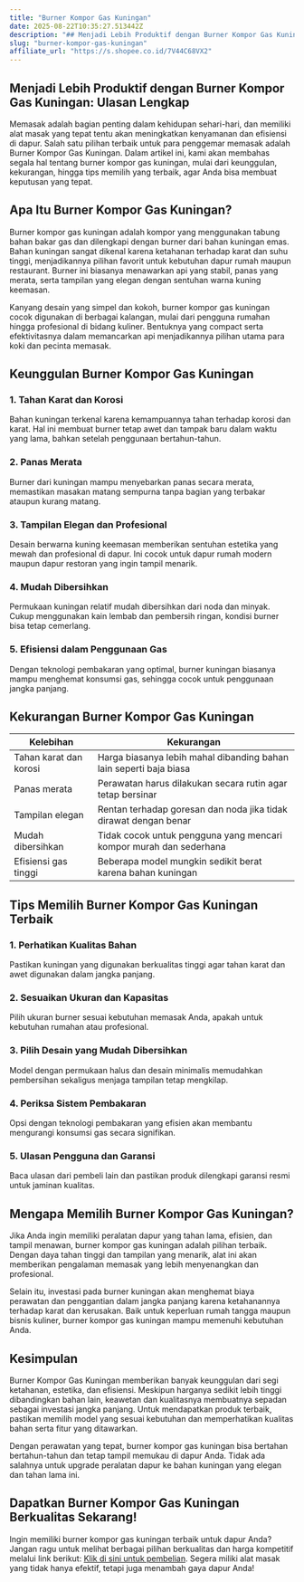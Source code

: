 ```yaml
---
title: "Burner Kompor Gas Kuningan"
date: 2025-08-22T10:35:27.513442Z
description: "## Menjadi Lebih Produktif dengan Burner Kompor Gas Kuningan: Ulasan Lengkap..."
slug: "burner-kompor-gas-kuningan"
affiliate_url: "https://s.shopee.co.id/7V44C68VX2"
---
```

## Menjadi Lebih Produktif dengan Burner Kompor Gas Kuningan: Ulasan Lengkap

Memasak adalah bagian penting dalam kehidupan sehari-hari, dan memiliki alat masak yang tepat tentu akan meningkatkan kenyamanan dan efisiensi di dapur. Salah satu pilihan terbaik untuk para penggemar memasak adalah Burner Kompor Gas Kuningan. Dalam artikel ini, kami akan membahas segala hal tentang burner kompor gas kuningan, mulai dari keunggulan, kekurangan, hingga tips memilih yang terbaik, agar Anda bisa membuat keputusan yang tepat.

## Apa Itu Burner Kompor Gas Kuningan?

Burner kompor gas kuningan adalah kompor yang menggunakan tabung bahan bakar gas dan dilengkapi dengan burner dari bahan kuningan emas. Bahan kuningan sangat dikenal karena ketahanan terhadap karat dan suhu tinggi, menjadikannya pilihan favorit untuk kebutuhan dapur rumah maupun restaurant. Burner ini biasanya menawarkan api yang stabil, panas yang merata, serta tampilan yang elegan dengan sentuhan warna kuning keemasan.

Kanyang desain yang simpel dan kokoh, burner kompor gas kuningan cocok digunakan di berbagai kalangan, mulai dari pengguna rumahan hingga profesional di bidang kuliner. Bentuknya yang compact serta efektivitasnya dalam memancarkan api menjadikannya pilihan utama para koki dan pecinta memasak.

## Keunggulan Burner Kompor Gas Kuningan

### 1. Tahan Karat dan Korosi
Bahan kuningan terkenal karena kemampuannya tahan terhadap korosi dan karat. Hal ini membuat burner tetap awet dan tampak baru dalam waktu yang lama, bahkan setelah penggunaan bertahun-tahun.

### 2. Panas Merata
Burner dari kuningan mampu menyebarkan panas secara merata, memastikan masakan matang sempurna tanpa bagian yang terbakar ataupun kurang matang.

### 3. Tampilan Elegan dan Profesional
Desain berwarna kuning keemasan memberikan sentuhan estetika yang mewah dan profesional di dapur. Ini cocok untuk dapur rumah modern maupun dapur restoran yang ingin tampil menarik.

### 4. Mudah Dibersihkan
Permukaan kuningan relatif mudah dibersihkan dari noda dan minyak. Cukup menggunakan kain lembab dan pembersih ringan, kondisi burner bisa tetap cemerlang.

### 5. Efisiensi dalam Penggunaan Gas
Dengan teknologi pembakaran yang optimal, burner kuningan biasanya mampu menghemat konsumsi gas, sehingga cocok untuk penggunaan jangka panjang.

## Kekurangan Burner Kompor Gas Kuningan

| Kelebihan | Kekurangan |
|--------------|--------------|
| Tahan karat dan korosi | Harga biasanya lebih mahal dibanding bahan lain seperti baja biasa |
| Panas merata | Perawatan harus dilakukan secara rutin agar tetap bersinar |
| Tampilan elegan | Rentan terhadap goresan dan noda jika tidak dirawat dengan benar |
| Mudah dibersihkan | Tidak cocok untuk pengguna yang mencari kompor murah dan sederhana |
| Efisiensi gas tinggi | Beberapa model mungkin sedikit berat karena bahan kuningan |

## Tips Memilih Burner Kompor Gas Kuningan Terbaik

### 1. Perhatikan Kualitas Bahan
Pastikan kuningan yang digunakan berkualitas tinggi agar tahan karat dan awet digunakan dalam jangka panjang.

### 2. Sesuaikan Ukuran dan Kapasitas
Pilih ukuran burner sesuai kebutuhan memasak Anda, apakah untuk kebutuhan rumahan atau profesional.

### 3. Pilih Desain yang Mudah Dibersihkan
Model dengan permukaan halus dan desain minimalis memudahkan pembersihan sekaligus menjaga tampilan tetap mengkilap.

### 4. Periksa Sistem Pembakaran
Opsi dengan teknologi pembakaran yang efisien akan membantu mengurangi konsumsi gas secara signifikan.

### 5. Ulasan Pengguna dan Garansi
Baca ulasan dari pembeli lain dan pastikan produk dilengkapi garansi resmi untuk jaminan kualitas.

## Mengapa Memilih Burner Kompor Gas Kuningan?

Jika Anda ingin memiliki peralatan dapur yang tahan lama, efisien, dan tampil menawan, burner kompor gas kuningan adalah pilihan terbaik. Dengan daya tahan tinggi dan tampilan yang menarik, alat ini akan memberikan pengalaman memasak yang lebih menyenangkan dan profesional.

Selain itu, investasi pada burner kuningan akan menghemat biaya perawatan dan penggantian dalam jangka panjang karena ketahanannya terhadap karat dan kerusakan. Baik untuk keperluan rumah tangga maupun bisnis kuliner, burner kompor gas kuningan mampu memenuhi kebutuhan Anda.

## Kesimpulan

Burner Kompor Gas Kuningan memberikan banyak keunggulan dari segi ketahanan, estetika, dan efisiensi. Meskipun harganya sedikit lebih tinggi dibandingkan bahan lain, keawetan dan kualitasnya membuatnya sepadan sebagai investasi jangka panjang. Untuk mendapatkan produk terbaik, pastikan memilih model yang sesuai kebutuhan dan memperhatikan kualitas bahan serta fitur yang ditawarkan.

Dengan perawatan yang tepat, burner kompor gas kuningan bisa bertahan bertahun-tahun dan tetap tampil memukau di dapur Anda. Tidak ada salahnya untuk upgrade peralatan dapur ke bahan kuningan yang elegan dan tahan lama ini.

## Dapatkan Burner Kompor Gas Kuningan Berkualitas Sekarang!

Ingin memiliki burner kompor gas kuningan terbaik untuk dapur Anda? Jangan ragu untuk melihat berbagai pilihan berkualitas dan harga kompetitif melalui link berikut: [Klik di sini untuk pembelian](https://s.shopee.co.id/7V44C68VX2). Segera miliki alat masak yang tidak hanya efektif, tetapi juga menambah gaya dapur Anda!